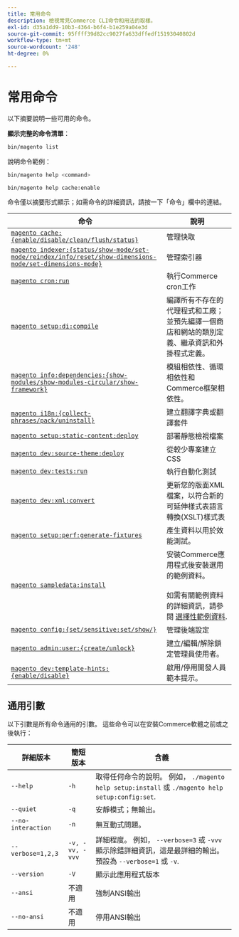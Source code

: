 ```yaml
---
title: 常用命令
description: 檢視常見Commerce CLI命令和用法的取樣。
exl-id: d35a1dd9-10b3-4364-b6f4-b1e259a04e3d
source-git-commit: 95ffff39d82cc9027fa633dffedf15193040802d
workflow-type: tm+mt
source-wordcount: '248'
ht-degree: 0%

---
```


# 常用命令

以下摘要說明一些可用的命令。

**顯示完整的命令清單**：

```bash
bin/magento list
```

說明命令範例：

```bash
bin/magento help <command>
```

```bash
bin/magento help cache:enable
```

命令僅以摘要形式顯示；如需命令的詳細資訊，請按一下「命令」欄中的連結。

| 命令 | 說明 |
|--- |--- |
| [`magento cache:{enable/disable/clean/flush/status}`](../cli/manage-cache.md) | 管理快取 |
| [`magento indexer:{status/show-mode/set-mode/reindex/info/reset/show-dimensions-mode/set-dimensions-mode}`](../cli/manage-indexers.md) | 管理索引器 |
| [`magento cron:run`](../cli/configure-cron-jobs.md) | 執行Commerce cron工作 |
| [`magento setup:di:compile`](../cli/code-compiler.md) | 編譯所有不存在的代理程式和工廠；並預先編譯一個商店和網站的類別定義、繼承資訊和外掛程式定義。 |
| [`magento info:dependencies:{show-modules/show-modules-circular/show-framework}`](../cli/dependency-reports.md) | 模組相依性、循環相依性和Commerce框架相依性。 |
| [`magento i18n:{collect-phrases/pack/uninstall}`](../cli/localization.md) | 建立翻譯字典或翻譯套件 |
| [`magento setup:static-content:deploy`](../cli/static-view-file-deployment.md) | 部署靜態檢視檔案 |
| [`magento dev:source-theme:deploy`](../cli/create-symlinks.md) | 從較少專案建立CSS |
| [`magento dev:tests:run`](../cli/unit-tests.md) | 執行自動化測試 |
| [`magento dev:xml:convert`](../cli/convert-layout-files.md) | 更新您的版面XML檔案，以符合新的可延伸樣式表語言轉換(XSLT)樣式表 |
| [`magento setup:perf:generate-fixtures`](../cli/generate-data.md) | 產生資料以用於效能測試。 |
| [`magento sampledata:install`](../../installation/sample-data/overview.md) | 安裝Commerce應用程式後安裝選用的範例資料。<br><br>如需有關範例資料的詳細資訊，請參閱 [選擇性範例資料](../../installation/sample-data/overview.md). |
| [`magento config:{set/sensitive:set/show/}`](../cli/set-configuration-values.md) | 管理後端設定 |
| [`magento admin:user:{create/unlock}`](../../installation/tutorials/admin.md#create-edit-or-unloack-an-administrator-account) | 建立/編輯/解除鎖定管理員使用者。 |
| [`magento dev:template-hints:{enable/disable}`](https://developer.adobe.com/commerce/frontend-core/guide/themes/debug/) | 啟用/停用開發人員範本提示。 |

## 通用引數

以下引數是所有命令通用的引數。 這些命令可以在安裝Commerce軟體之前或之後執行：

| 詳細版本 | 簡短版本 | 含義 |
|--- |--- |--- |
| `--help` | `-h` | 取得任何命令的說明。 例如， `./magento help setup:install` 或 `./magento help setup:config:set`. |
| `--quiet` | `-q` | 安靜模式；無輸出。 |
| `--no-interaction` | `-n` | 無互動式問題。 |
| `--verbose=1,2,3` | `-v, -vv, -vvv` | 詳細程度。 例如， `--verbose=3` 或 `-vvv` 顯示除錯詳細資訊，這是最詳細的輸出。 預設為 `--verbose=1` 或 `-v`. |
| `--version` | `-V` | 顯示此應用程式版本 |
| `--ansi` | 不適用 | 強制ANSI輸出 |
| `--no-ansi` | 不適用 | 停用ANSI輸出 |
